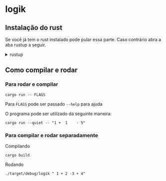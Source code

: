 # logik

## Instalação do rust

Se você já tem o rust instalado pode pular essa parte. Caso contrário abra a aba rustup a seguir.

<details>
<summary>rustup</summary>

### rustup

```shell
curl --proto '=https' --tlsv1.2 -sSf https://sh.rustup.rs | sh
```

Mais detalhes em [rustup.rs](https://rustup.rs)

### Setup do PATH

Após a instalação do rustup, todos os binários estarão na pasta `~/.cargo/bin`, `~/.local/share/cargo` ou em `$XDG_DATA_HOME/cargo/bin`. Essa pasta é mencionada durante a instalação do rustup.

Após determinar qual a pasta correta é necessário adicioná-la a variável de ambiente `PATH`.

Para isso é necessário a seguinte linha:

```shell
source PATH_DA_PASTA/env
```

onde `PATH_DA_PASTA` é uma das 3 pastas mencionadas anteriormente.

Para rodar *apenas* na atual seção do terminal basta apenas rodar o comando no terminal. Para um setup consistente é necessário adicionar a linha ao final do arquivo `~/.bashrc` e rodar `source ~/.bashrc`.

### Verificação da instalação

Apenas verifique que é possível rodar `rustc --version`. Seu output deve ser similar a isso:

```
$ rustc --version
rustc 1.50.0 (cb75ad5db 2021-02-10)
```

</details>

## Como compilar e rodar

### Para rodar e compilar

```shell
cargo run -- FLAGS
```

Para `FLAGS` pode ser passado `--help` para ajuda

O programa pode ser utilizado da seguinte maneira:

```shell
cargo run --quiet -- "1 +  1    - 5"
```

### Para compilar e rodar separadamente

Compilando

```shell
cargo build
```

Rodando

```shell
./target/debug/logik " 1 + 2 -3 + 4"
```
